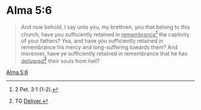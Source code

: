 # Alma 5:6

> And now behold, I say unto you, my brethren, you that belong to this church, have you sufficiently retained in <u>remembrance</u>[^a] the captivity of your fathers? Yea, and have you sufficiently retained in remembrance his mercy and long-suffering towards them? And moreover, have ye sufficiently retained in remembrance that he has <u>delivered</u>[^b] their souls from hell?

[Alma 5:6](https://www.churchofjesuschrist.org/study/scriptures/bofm/alma/5?lang=eng&id=p6#p6)


[^a]: 2 Pet. 3:1 (1-2).
[^b]: TG [Deliver.](https://www.churchofjesuschrist.org/study/scriptures/tg/deliver?lang=eng)
